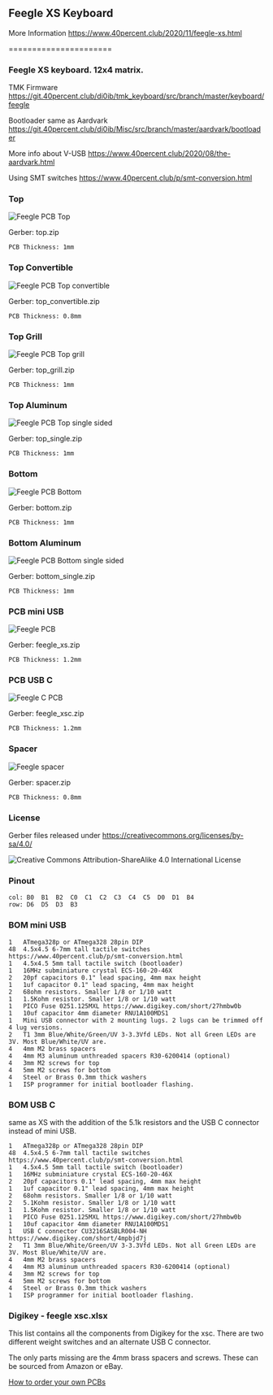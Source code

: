 ## Feegle XS Keyboard

More Information https://www.40percent.club/2020/11/feegle-xs.html


======================

### Feegle XS keyboard. 12x4 matrix.

TMK Firmware https://git.40percent.club/di0ib/tmk_keyboard/src/branch/master/keyboard/feegle

Bootloader same as Aardvark https://git.40percent.club/di0ib/Misc/src/branch/master/aardvark/bootloader

More info about V-USB https://www.40percent.club/2020/08/the-aardvark.html

Using SMT switches https://www.40percent.club/p/smt-conversion.html


### Top
![Feegle PCB Top](top.png)

Gerber: top.zip

    PCB Thickness: 1mm


### Top Convertible
![Feegle PCB Top convertible](top_convertible.png)

Gerber: top_convertible.zip

    PCB Thickness: 0.8mm


### Top Grill
![Feegle PCB Top grill](top_grill.png)

Gerber: top_grill.zip

    PCB Thickness: 1mm


### Top Aluminum
![Feegle PCB Top single sided](top_single.png)

Gerber: top_single.zip

    PCB Thickness: 1mm


### Bottom

![Feegle PCB Bottom](bottom.png)

Gerber: bottom.zip

    PCB Thickness: 1mm


### Bottom Aluminum

![Feegle PCB Bottom single sided](bottom_single.png)

Gerber: bottom_single.zip

    PCB Thickness: 1mm


### PCB mini USB

![Feegle PCB](feegle_xs.png)

Gerber: feegle_xs.zip

    PCB Thickness: 1.2mm


### PCB USB C

![Feegle C PCB](feegle_xsc.png)

Gerber: feegle_xsc.zip

    PCB Thickness: 1.2mm


### Spacer

![Feegle spacer](spacer.png)

Gerber: spacer.zip

    PCB Thickness: 0.8mm

### License

Gerber files released under https://creativecommons.org/licenses/by-sa/4.0/

![Creative Commons Attribution-ShareAlike 4.0 International License](https://i.creativecommons.org/l/by-sa/4.0/88x31.png)


### Pinout

    col: B0  B1  B2  C0  C1  C2  C3  C4  C5  D0  D1  B4
    row: D6  D5  D3  B3


### BOM mini USB

    1	ATmega328p or ATmega328 28pin DIP
    48  4.5x4.5 6-7mm tall tactile switches https://www.40percent.club/p/smt-conversion.html
    1   4.5x4.5 5mm tall tactile switch (bootloader)
    1	16MHz subminiature crystal ECS-160-20-46X
    2	20pf capacitors 0.1" lead spacing, 4mm max height
    1	1uf capacitor 0.1" lead spacing, 4mm max height
    2	68ohm resistors. Smaller 1/8 or 1/10 watt
    1	1.5Kohm resistor. Smaller 1/8 or 1/10 watt
    1	PICO Fuse 0251.125MXL https://www.digikey.com/short/27hmbw0b
    1	10uf capacitor 4mm diameter RNU1A100MDS1
    1	Mini USB connector with 2 mounting lugs. 2 lugs can be trimmed off 4 lug versions.
    2	T1 3mm Blue/White/Green/UV 3-3.3Vfd LEDs. Not all Green LEDs are 3V. Most Blue/White/UV are.
    4	4mm M2 brass spacers
    4	4mm M3 aluminum unthreaded spacers R30-6200414 (optional)
    4	3mm M2 screws for top
    4	5mm M2 screws for bottom
    4	Steel or Brass 0.3mm thick washers
    1	ISP programmer for initial bootloader flashing.


### BOM USB C 
same as XS with the addition of the 5.1k resistors and the USB C connector instead of mini USB.

    1	ATmega328p or ATmega328 28pin DIP
    48  4.5x4.5 6-7mm tall tactile switches https://www.40percent.club/p/smt-conversion.html
    1   4.5x4.5 5mm tall tactile switch (bootloader)
    1	16MHz subminiature crystal ECS-160-20-46X
    2	20pf capacitors 0.1" lead spacing, 4mm max height
    1	1uf capacitor 0.1" lead spacing, 4mm max height
    2	68ohm resistors. Smaller 1/8 or 1/10 watt
    2   5.1Kohm resistor. Smaller 1/8 or 1/10 watt
    1	1.5Kohm resistor. Smaller 1/8 or 1/10 watt
    1	PICO Fuse 0251.125MXL https://www.digikey.com/short/27hmbw0b
    1	10uf capacitor 4mm diameter RNU1A100MDS1
    1	USB C connector CU3216SASBLR004-NH https://www.digikey.com/short/4mpbjd7j
    2	T1 3mm Blue/White/Green/UV 3-3.3Vfd LEDs. Not all Green LEDs are 3V. Most Blue/White/UV are.
    4	4mm M2 brass spacers
    4	4mm M3 aluminum unthreaded spacers R30-6200414 (optional)
    4	3mm M2 screws for top
    4	5mm M2 screws for bottom
    4	Steel or Brass 0.3mm thick washers
    1	ISP programmer for initial bootloader flashing.


### Digikey - feegle xsc.xlsx

This list contains all the components from Digikey for the xsc. There are two different weight switches and an alternate USB C connector.

The only parts missing are the 4mm brass spacers and screws. These can be sourced from Amazon or eBay.


[How to order your own PCBs](http://www.40percent.club/2017/03/ordering-pcb.html)

